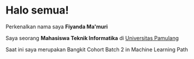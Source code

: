 

<!--
**fiyandamamuri/fiyandamamuri** is a ✨ _special_ ✨ repository because its `README.md` (this file) appears on your GitHub profile.

Here are some ideas to get you started:

- 🔭 I’m currently working on ...
- 🌱 I’m currently learning ...
- 👯 I’m looking to collaborate on ...
- 🤔 I’m looking for help with ...
- 💬 Ask me about ...
- 📫 How to reach me: ...
- 😄 Pronouns: ...
- ⚡ Fun fact: ...
-->

# Halo semua! 

Perkenalkan nama saya **Fiyanda Ma'muri**

Saya seorang **Mahasiswa Teknik Informatika** di [Universitas Pamulang](https://unpam.ac.id/)

Saat ini saya merupakan Bangkit Cohort Batch 2 in Machine Learning Path
